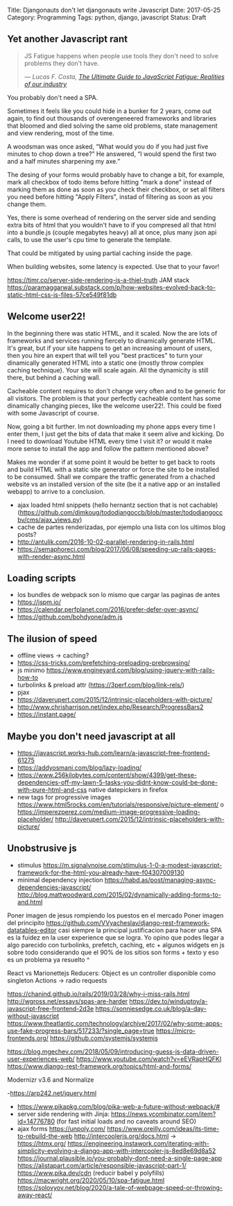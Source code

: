 Title: Djangonauts don't let djangonauts write Javascript
Date: 2017-05-25
Category: Programming
Tags: python, django, javascript
Status: Draft


## Yet another Javascript rant

> JS Fatigue happens when people use tools
> they don't need to solve problems they
> don't have.
>
> <cite> ― Lucas F. Costa, [The Ultimate Guide to JavaScript Fatigue: Realities of our industry][1]</cite>


You probably don't need a SPA.


Sometimes it feels like you could hide in a bunker for 2 years, come out again,
to find out thousands of overengeneered frameworks and libraries that bloomed
and died solving the same old problems, state management and view rendering,
most of the time.


A woodsman was once asked, “What would you do if you had just five minutes to
chop down a tree?” He answered, “I would spend the first two and a half minutes
sharpening my axe.”

The desing of your forms would probably have to change a bit, for example, mark
all checkbox of todo items before hitting "mark a done" instead of marking them
as done as soon as you check their checkbox, or set all filters you need before
hitting "Apply Filters", instad of filtering as soon as you change them.

Yes, there is some overhead of rendering on the server side and sending extra
bits of html that you wouldn't have to if you compresed all that html into a
bundle.js (couple megabytes heavy) all at once, plus many json api calls, to
use the user's cpu time to generate the template.

That could be mitigated by using partial caching inside the page.


When building websites, some latency is expected. Use that to your favor!

https://timr.co/server-side-rendering-is-a-thiel-truth
JAM stack https://paramaggarwal.substack.com/p/how-websites-evolved-back-to-static-html-css-js-files-57ce549f81db


## Welcome user22!

In the beginning there was static HTML, and it scaled. Now the are lots of
frameworks and services running fiercely to dinamically generate HTML.  It's
great, but if your site happens to get an increasing amount of users, then
you hire an expert that will tell you "best practices" to turn your
dinamically generated HTML into a static one (mostly throw complex caching
technique). Your site will scale again.  All the dynamicity is still there,
but behind a caching wall.

Cacheable content requires to don't change very often and to be generic for
all visitors.  The problem is that your perfectly cacheable content has some
dinamically changing pieces, like the welcome user22!. This could be fixed
with some Javascript of course.

Now, going a bit further. Im not downloading my phone apps every time I enter
them, I just get the bits of data that make it seem alive and kicking. Do I
need to download Youtube HTML every time I visit it? or would it make more
sense to install the app and follow the pattern mentioned above?

Makes me wonder if at some point it would be better to get back to roots and
build HTML with a static site generator or force the site to be installed to
be consumed.  Shall we compare the traffic generated from a chached website
vs an installed version of the site (be it a native app or an installed
webapp) to arrive to a conclusion.

- ajax loaded html snippets (hello hernantz section that is not cachable) (https://github.com/dimkoug/tododjangoccb/blob/master/tododjangoccbv/cms/ajax_views.py)
- cache de partes renderizadas, por ejemplo una lista con los ultimos blog posts?
- http://antulik.com/2016-10-02-parallel-rendering-in-rails.html
- https://semaphoreci.com/blog/2017/06/08/speeding-up-rails-pages-with-render-async.html

## Loading scripts

- los bundles de webpack son lo mismo que cargar las paginas de antes
- https://jspm.io/
- https://calendar.perfplanet.com/2016/prefer-defer-over-async/
- https://github.com/bohdyone/adm.js


## The ilusion of speed
- offline views -> caching?
- https://css-tricks.com/prefetching-preloading-prebrowsing/
- js minimo https://www.engineyard.com/blog/using-jquery-with-rails-how-to
- turbolinks & preload attr (https://3perf.com/blog/link-rels/)
- pjax
- https://daverupert.com/2015/12/intrinsic-placeholders-with-picture/
- http://www.chrisharrison.net/index.php/Research/ProgressBars2
- https://instant.page/


## Maybe you don't need javascript at all
- https://javascript.works-hub.com/learn/a-javascript-free-frontend-61275
- https://addyosmani.com/blog/lazy-loading/
- https://www.256kilobytes.com/content/show/4399/get-these-dependencies-off-my-lawn-5-tasks-you-didnt-know-could-be-done-with-pure-html-and-css
  native datepickers in firefox
- new tags for progressive images https://www.html5rocks.com/en/tutorials/responsive/picture-element/ o https://jmperezperez.com/medium-image-progressive-loading-placeholder/ http://daverupert.com/2015/12/intrinsic-placeholders-with-picture/


## Unobstrusive js

- stimulus https://m.signalvnoise.com/stimulus-1-0-a-modest-javascript-framework-for-the-html-you-already-have-f04307009130
- minimal dependency injection https://habd.as/post/managing-async-dependencies-javascript/
http://blog.mattwoodward.com/2015/02/dynamically-adding-forms-to-and.html

Poner imagen de jesus rompiendo los puestos en el mercado
Poner imagen del principito
https://github.com/VVyacheslav/django-rest-framework-datatables-editor
casi siempre la principal justificacion para hacer una SPA es la fuidez en la
user experience que se logra. Yo opino que podes llegar a algo parecido con
turbolinks, prefetch, caching, etc + algunos widgets en js sobre todo
considerando que el 90% de los sitios son forms + texto y eso es un problema ya
resuelto ^

React vs Marionettejs
Reducers: Object es un controller disponible como singleton
Actions -> radio requests

https://chanind.github.io/rails/2019/03/28/why-i-miss-rails.html
http://wgross.net/essays/spas-are-harder
https://dev.to/winduptoy/a-javascript-free-frontend-2d3e
https://sonniesedge.co.uk/blog/a-day-without-javascript
https://www.theatlantic.com/technology/archive/2017/02/why-some-apps-use-fake-progress-bars/517233/?single_page=true
https://micro-frontends.org/
https://github.com/systemjs/systemjs

https://blog.mgechev.com/2018/05/09/introducing-guess-js-data-driven-user-experiences-web/
https://www.youtube.com/watch?v=eEVRapHQFKI
https://www.django-rest-framework.org/topics/html-and-forms/


Modernizr v3.6 and Normalize

-https://arp242.net/jquery.html
- https://www.pikapkg.com/blog/pika-web-a-future-without-webpack/#
- server side rendering with Jinja: https://news.ycombinator.com/item?id=14776780 (for fast initial loads and no caveats around SEO)
- ajax forms
https://unpoly.com/
https://www.oreilly.com/ideas/its-time-to-rebuild-the-web
http://intercoolerjs.org/docs.html -> https://htmx.org/
https://engineering.instawork.com/iterating-with-simplicity-evolving-a-django-app-with-intercooler-js-8ed8e69d8a52
https://journal.plausible.io/you-probably-dont-need-a-single-page-app
https://alistapart.com/article/responsible-javascript-part-1/
https://www.pika.dev/cdn (reducir babel y polyfills)
https://macwright.org/2020/05/10/spa-fatigue.html
https://solovyov.net/blog/2020/a-tale-of-webpage-speed-or-throwing-away-react/

[1]: https://lucasfcosta.com/2017/07/17/The-Ultimate-Guide-to-JavaScript-Fatigue.html

